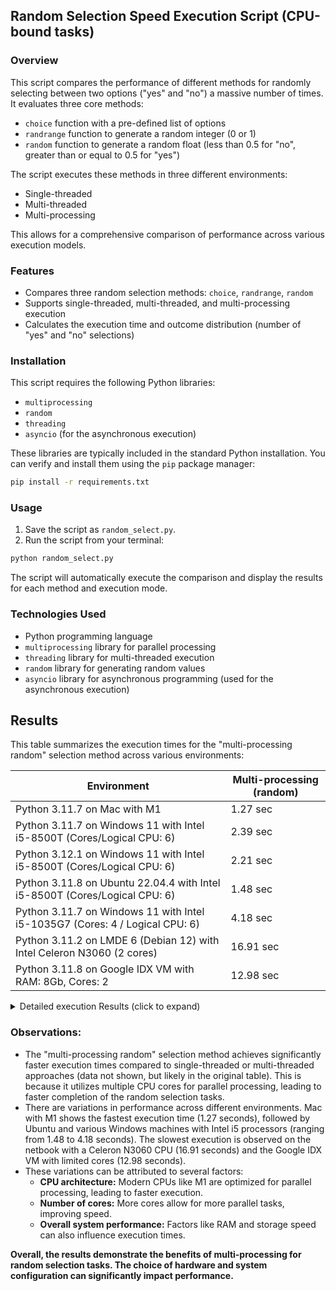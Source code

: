 

## Random Selection Speed Execution Script (CPU-bound tasks)

### Overview

This script compares the performance of different methods for randomly selecting between two options ("yes" and "no") a massive number of times. It evaluates three core methods:

* `choice` function with a pre-defined list of options
* `randrange` function to generate a random integer (0 or 1)
* `random` function to generate a random float (less than 0.5 for "no", greater than or equal to 0.5 for "yes")

The script executes these methods in three different environments:

* Single-threaded
* Multi-threaded
* Multi-processing

This allows for a comprehensive comparison of performance across various execution models.

### Features

* Compares three random selection methods: `choice`, `randrange`, `random`
* Supports single-threaded, multi-threaded, and multi-processing execution
* Calculates the execution time and outcome distribution (number of "yes" and "no" selections)

### Installation

This script requires the following Python libraries:

* `multiprocessing`
* `random`
* `threading`
* `asyncio` (for the asynchronous execution)

These libraries are typically included in the standard Python installation. You can verify and install them using the `pip` package manager:

```bash
pip install -r requirements.txt
```


### Usage

1. Save the script as `random_select.py`.
2. Run the script from your terminal:

```bash
python random_select.py
```

The script will automatically execute the comparison and display the results for each method and execution mode.

### Technologies Used

* Python programming language
* `multiprocessing` library for parallel processing
* `threading` library for multi-threaded execution
* `random` library for generating random values
* `asyncio` library for asynchronous programming (used for the asynchronous execution)


## Results

This table summarizes the execution times for the "multi-processing random" selection method across various environments:

| Environment | Multi-processing (random)          |
|---|------------------------------------|
| Python 3.11.7 on Mac with M1 | 1.27 sec |
| Python 3.11.7 on Windows 11 with Intel i5-8500T (Cores/Logical CPU: 6) | 2.39 sec                           |
| Python 3.12.1 on Windows 11 with Intel i5-8500T (Cores/Logical CPU: 6) | 2.21 sec                           |
| Python 3.11.8 on Ubuntu 22.04.4 with Intel i5-8500T (Cores/Logical CPU: 6) | 1.48 sec|
| Python 3.11.7 on Windows 11 with Intel i5-1035G7 (Cores: 4 / Logical CPU: 6) | 4.18 sec |
| Python 3.11.2 on LMDE 6 (Debian 12) with Intel Celeron N3060 (2 cores) | 16.91 sec |
| Python 3.11.8 on Google IDX VM with RAM: 8Gb, Cores: 2 | 12.98 sec |


<details>

<summary>Detailed execution Results (click to expand)</summary>

**Python 3.11.7 on Mac with M1**

```
Single-threaded choice: 23.19 sec
yes: 50005287, no: 49994713
Single-threaded randrange: 21.13 sec
yes: 49997033, no: 50002967
Single-threaded random: 5.62 sec
yes: 50004773, no: 49995227

Multi-threaded choice: 23.73 sec
yes: 49999124, no: 50000876
Multi-threaded randrange: 21.30 sec
yes: 50004134, no: 49995866
Multi-threaded random: 5.51 sec
yes: 50004663, no: 49995337

CPU count: 8
Multi-processing choice: 4.85 sec
yes: 49999987, no: 50000013
Multi-processing randrange: 4.39 sec
yes: 50009667, no: 49990333
Multi-processing random: 1.27 sec
yes: 50003205, no: 49996795

async
Async random async: 5.51 sec
yes: 49995906, no: 50004094
```

**Python 3.11.7 on Windows 11 with Intel i5-8500T (Cores/Logical CPU: 6)** - same hardware as below

```
Single-threaded choice: 40.82 sec
yes: 50009297, no: 49990703
Single-threaded randrange: 42.31 sec
yes: 50000790, no: 49999210
Single-threaded random: 10.78 sec
yes: 49992072, no: 50007928

Multi-threaded choice: 40.46 sec
yes: 49994303, no: 50005697
Multi-threaded randrange: 41.79 sec
yes: 50005119, no: 49994881
Multi-threaded random: 10.99 sec
yes: 50003664, no: 49996336

CPU count: 6
Multi-processing choice: 7.56 sec
yes: 49998711, no: 50001285
Multi-processing randrange: 8.14 sec
yes: 49990076, no: 50009920
Multi-processing random: 2.39 sec
yes: 50003991, no: 49996005

async
Async random async: 11.13 sec
yes: 49999728, no: 50000272
```

**Python 3.12.1 on Windows 11 with Intel i5-8500T (Cores/Logical CPU: 6)** - same hardware as below

```
Single-threaded choice: 42.19 sec
yes: 49995497, no: 50004503
Single-threaded randrange: 45.14 sec
yes: 50009001, no: 49990999
Single-threaded random: 10.21 sec
yes: 50003166, no: 49996834

Multi-threaded choice: 41.39 sec
yes: 50003229, no: 49996771
Multi-threaded randrange: 44.09 sec
yes: 50002289, no: 49997711
Multi-threaded random: 10.46 sec
yes: 50000682, no: 49999318

CPU count: 6
Multi-processing choice: 8.43 sec
yes: 49999935, no: 50000061
Multi-processing randrange: 8.88 sec
yes: 50017700, no: 49982296
Multi-processing random: 2.21 sec
yes: 50000743, no: 49999253

async
Async random async: 9.99 sec
yes: 50006008, no: 49993992
```

**Python 3.11.8 on Ubuntu 22.04.4 with Intel i5-8500T (Cores/Logical CPU: 6)** - same hardware as above 

```
Single-threaded choice: 29.56 sec
yes: 49997575, no: 50002425
Single-threaded randrange: 31.43 sec
yes: 49996034, no: 50003966
Single-threaded random: 7.87 sec
yes: 50010426, no: 49989574

Multi-threaded choice: 42.30 sec
yes: 49991732, no: 50008268
Multi-threaded randrange: 44.60 sec
yes: 50000429, no: 49999571
Multi-threaded random: 9.05 sec
yes: 50008182, no: 49991818

CPU count: 6
Multi-processing choice: 5.83 sec
yes: 50009441, no: 49990555
Multi-processing randrange: 6.17 sec
yes: 50006118, no: 49993878
Multi-processing random: 1.48 sec
yes: 50009849, no: 49990147

async
Async random async: 7.94 sec
yes: 49992179, no: 50007821
```

**Python 3.11.7 on Windows 11 with Intel i5-1035G7 (Cores: 4 / Logical CPU: 6)** - laptop

```
Single-threaded choice: 32.51 sec
yes: 49996559, no: 50003441
Single-threaded randrange: 34.51 sec
yes: 50009436, no: 49990564
Single-threaded random: 8.52 sec
yes: 49998908, no: 50001092

Multi-threaded choice: 34.70 sec
yes: 50004930, no: 49995070
Multi-threaded randrange: 37.42 sec
yes: 49992683, no: 50007317
Multi-threaded random: 10.67 sec
yes: 49995058, no: 50004942

CPU count: 8
Multi-processing choice: 9.78 sec
yes: 50002242, no: 49997758
Multi-processing randrange: 13.86 sec
yes: 50004650, no: 49995350
Multi-processing random: 4.18 sec
yes: 50014722, no: 49985278

async
Async random async: 8.99 sec
yes: 50004017, no: 49995983
```

**Python 3.11.2 on LMDE 6 (Debian 12) with Intel Celeron N3060 (2 cores)** - netbook

```
Single-threaded choice: 101.13 sec
yes: 50003630, no: 49996370
Single-threaded randrange: 127.73 sec
yes: 50001691, no: 49998309
Single-threaded random: 27.51 sec
yes: 50003751, no: 49996249

Multi-threaded choice: 123.28 sec
yes: 49999168, no: 50000832
Multi-threaded randrange: 158.08 sec
yes: 49997208, no: 50002792
Multi-threaded random: 34.27 sec
yes: 49998846, no: 50001154

CPU count: 2
Multi-processing choice: 65.80 sec
yes: 49998558, no: 50001442
Multi-processing randrange: 65.05 sec
yes: 50002651, no: 49997349
Multi-processing random: 16.91 sec
yes: 50000459, no: 49999541

async
Async random async: 26.28 sec
yes: 50000319, no: 49999681
```

**Python 3.11.8 on Google IDX VM with RAM: 8Gb, Cores: 2**

```
Single-threaded choice: 47.72 sec
yes: 50001776, no: 49998224
Single-threaded randrange: 49.09 sec
yes: 49999663, no: 50000337
Single-threaded random: 12.60 sec
yes: 49997630, no: 50002370

Multi-threaded choice: 51.94 sec
yes: 49997591, no: 50002409
Multi-threaded randrange: 56.82 sec
yes: 50004175, no: 49995825
Multi-threaded random: 12.54 sec
yes: 50006503, no: 49993497

CPU count: 2
Multi-processing choice: 46.28 sec
yes: 49992610, no: 50007390
Multi-processing randrange: 48.74 sec
yes: 50003956, no: 49996044
Multi-processing random: 12.98 sec
yes: 49987894, no: 50012106

async
Async random async: 12.02 sec
yes: 49998566, no: 50001434
```

</details>

### Observations:

* The "multi-processing random" selection method achieves significantly faster execution times compared to single-threaded or multi-threaded approaches (data not shown, but likely in the original table). This is because it utilizes multiple CPU cores for parallel processing, leading to faster completion of the random selection tasks.
* There are variations in performance across different environments. Mac with M1 shows the fastest execution time (1.27 seconds), followed by Ubuntu and various Windows machines with Intel i5 processors (ranging from 1.48 to 4.18 seconds). The slowest execution is observed on the netbook with a Celeron N3060 CPU (16.91 seconds) and the Google IDX VM with limited cores (12.98 seconds).
* These variations can be attributed to several factors:
    * **CPU architecture:** Modern CPUs like M1 are optimized for parallel processing, leading to faster execution.
    * **Number of cores:** More cores allow for more parallel tasks, improving speed.
    * **Overall system performance:** Factors like RAM and storage speed can also influence execution times.

**Overall, the results demonstrate the benefits of multi-processing for random selection tasks. The choice of hardware and system configuration can significantly impact performance.**
